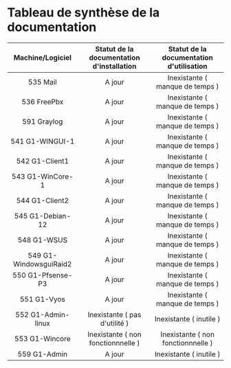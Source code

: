 # Tableau de synthèse de la documentation

| Machine/Logiciel  | Statut de la documentation d'installation | Statut de la documentation d'utilisation |
|:-----------------:|:-----------------------------------------:|:----------------------------------------:|
| 535 Mail      |  A jour                                   |   Inexistante ( manque de temps  )       |
| 536 FreePbx       |  A jour                                   |   Inexistante ( manque de temps  )       |
| 591 Graylog     |  A jour                                   |   Inexistante ( manque de temps  )       |
| 541 G1-WINGUI-1      |  A jour                                   |   Inexistante ( manque de temps  )       |
| 542 G1-Client1      |  A jour                                   |   Inexistante ( manque de temps  )       |
| 543 G1-WinCore-1  |  A jour                                   |   Inexistante ( manque de temps  )       |
| 544 G1-Client2       |  A jour                                   |   Inexistante ( manque de temps  )       |
| 545 G1-Debian-12   |  A jour                                   |   Inexistante ( manque de temps  )       |
| 548 G1-WSUS          |  A jour                                   |   Inexistante ( manque de temps  )       |
| 549 G1-WindowsguiRaid2       |  A jour                                   |   Inexistante ( manque de temps  )       |
| 550 G1-Pfsense-P3 |  A jour                                   |   Inexistante ( manque de temps  )       |
| 551 G1-Vyos |  A jour                                   |   Inexistante ( manque de temps  )       |
| 552 G1-Admin-linux          |  Inexistante ( pas d'utilité )            |   Inexistante ( inutile  )               |
| 553 G1-Wincore         |  Inexistante  ( non fonctionnnelle )      |   Inexistante  ( non fonctionnnelle )    |
| 559 G1-Admin    |  A jour                                   |   Inexistante ( inutile  )               |
